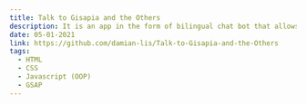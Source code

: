 ```yaml
---
title: Talk to Gisapia and the Others
description: It is an app in the form of bilingual chat bot that allows You to chat with various amazing characters who remember, understand and send information about You to Your email! (support by Emails Handler app).
date: 05-01-2021
link: https://github.com/damian-lis/Talk-to-Gisapia-and-the-Others
tags:
  - HTML
  - CSS
  - Javascript (OOP)
  - GSAP
---
```

